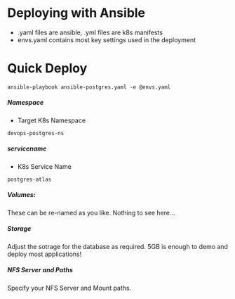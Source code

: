 # Deploying with Ansible
* .yaml files are ansible, .yml files are k8s manifests
* envs.yaml contains most key settings used in the deployment


# Quick Deploy
```ansible-playbook ansible-postgres.yaml -e @envs.yaml```

##### Namespace
* Target K8s Namespace

```devops-postgres-ns```

##### servicename
* K8s Service Name

```postgres-atlas```

##### Volumes:
These can be re-named as you like. Nothing to see here...

##### Storage
Adjust the sotrage for the database as required. 5GB is enough to demo and deploy most applications!

##### NFS Server and Paths
Specify your NFS Server and Mount paths. 